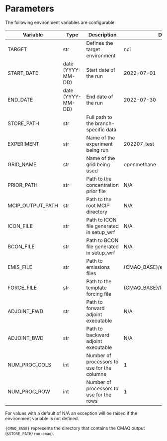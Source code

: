# Parameters

The following environment variables are configurable:

| Variable         | Type              | Description                                 | Default                                    |
|------------------|-------------------|---------------------------------------------|--------------------------------------------|
| TARGET           | str               | Defines the target environment              | nci                                        |
| START_DATE       | date (YYYY-MM-DD) | Start date of the run                       | 2022-07-01                                 |
| END_DATE         | date (YYYY-MM-DD) | End date of the run                         | 2022-07-30                                 |
| STORE_PATH       | str               | Full path to the branch-specific data       |                                            |
| EXPERIMENT       | str               | Name of the experiment being run            | 202207_test                                |
| GRID_NAME        | str               | Name of the grid being used                 | openmethane                                |
| PRIOR_PATH       | str               | Path to the concentration prior file        | N/A                                        |
| MCIP_OUTPUT_PATH | str               | Path to the root MCIP directory             | N/A                                        |
| ICON_FILE        | str               | Path to ICON file generated in setup_wrf    | N/A                                        |
| BCON_FILE        | str               | Path to BCON file generated in setup_wrf    | N/A                                        |
| EMIS_FILE        | str               | Path to emissions files                     | {CMAQ_BASE}/emissions/emis.<YYYY-MM-DD>.nc |
| FORCE_FILE       | str               | Path to the template forcing file           | {CMAQ_BASE}/force/ADJ_FORCE.<YYYYMMDD>.nc  |
| ADJOINT_FWD      | str               | Path to forward adjoint executable          | N/A                                        |
| ADJOINT_BWD      | str               | Path to backward adjoint executable         | N/A                                        |
| NUM_PROC_COLS    | int               | Number of processors to use for the columns | 1                                          |
| NUM_PROC_ROW     | int               | Number of processors to use for the rows    | 1                                          |


For values with a default of N/A an exception will be raised if
the environment variable is not defined.

`{CMAQ_BASE}` represents the directory that contains the CMAQ output (`$STORE_PATH/run-cmaq`).